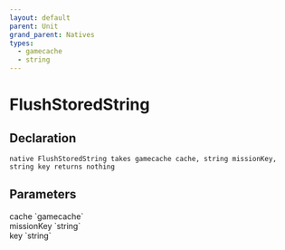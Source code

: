 ```yaml
---
layout: default
parent: Unit
grand_parent: Natives
types:
  - gamecache
  - string
---
```


# FlushStoredString

## Declaration

```
native FlushStoredString takes gamecache cache, string missionKey, string key returns nothing
```

## Parameters
<dl>
  <dt>cache `gamecache`</dt>
  <dd></dd>

  <dt>missionKey `string`</dt>
  <dd></dd>

  <dt>key `string`</dt>
  <dd></dd>
</dl>